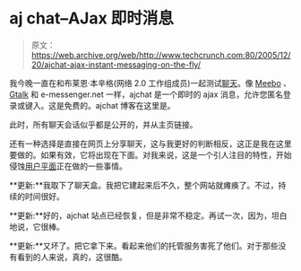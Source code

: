 # aj chat–AJax 即时消息

> 原文：<https://web.archive.org/web/http://www.techcrunch.com:80/2005/12/20/ajchat-ajax-instant-messaging-on-the-fly/>

我今晚一直在和布莱恩·本辛格(网络 2.0 工作组成员)一起测试[聊天](https://web.archive.org/web/20170417142552/http://www.ajchat.com/)。像 [Meebo](https://web.archive.org/web/20170417142552/http://www.techcrunch.com/2005/12/16/meebo-confirms-sequoia-funding/) 、 [Gtalk](https://web.archive.org/web/20170417142552/http://www.techcrunch.com/2005/11/30/gtalkr-flash-gtalk/) 和 e-messenger.net 一样，ajchat 是一个即时的 ajax 消息，允许您匿名登录或键入。这是免费的。ajchat 博客在这里是。

此时，所有聊天会话似乎都是公开的，并从主页链接。

还有一种选择是直接在网页上分享聊天，这与我更好的判断相反，这正是我在这里要做的。如果有效，它将出现在下面。对我来说，这是一个引人注目的特性，开始侵蚀[用户平面](https://web.archive.org/web/20170417142552/http://www.techcrunch.com/2005/07/01/profile-userplane/)正在做的一些事情。

**更新:**我取下了聊天盒。我把它建起来后不久，整个网站就瘫痪了。不过，持续的时间很好。

**更新:**好的，ajchat 站点已经恢复，但是非常不稳定。再试一次，因为，坦白地说，它很棒。

**更新:**又坏了。把它拿下来。看起来他们的托管服务害死了他们。对于那些没有看到的人来说，真的，这很酷。